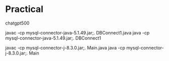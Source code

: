# Practical
chatgpt500


javac -cp mysql-connector-java-5.1.49.jar;. DBConnect1.java
java -cp mysql-connector-java-5.1.49.jar;. DBConnect1

javac -cp mysql-connector-j-8.3.0.jar;. Main.java
java -cp mysql-connector-j-8.3.0.jar;. Main
